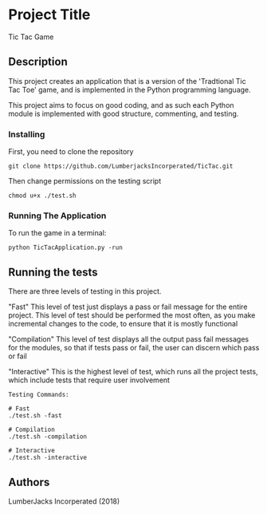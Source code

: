 # Project Title

Tic Tac Game

## Description

This project creates an application that is a version of the 'Tradtional Tic Tac Toe' game, and is implemented
in the Python programming language.

This project aims to focus on good coding, and as such each Python module is implemented with good structure,
commenting, and testing.

### Installing

First, you need to clone the repository

```
git clone https://github.com/LumberjacksIncorperated/TicTac.git
```

Then change permissions on the testing script

```
chmod u+x ./test.sh
```

### Running The Application

To run the game in a terminal:

```
python TicTacApplication.py -run
```

## Running the tests

There are three levels of testing in this project.

"Fast"
This level of test just displays a pass or fail message for the entire project. This level of test should be performed
the most often, as you make incremental changes to the code, to ensure that it is mostly functional

"Compilation"
This level of test displays all the output pass fail messages for the modules, so that if tests pass or fail, the user
can discern which pass or fail

"Interactive"
This is the highest level of test, which runs all the project tests, which include tests that require user involvement

```
Testing Commands:

# Fast
./test.sh -fast

# Compilation
./test.sh -compilation

# Interactive
./test.sh -interactive

```

## Authors

 LumberJacks Incorperated (2018)
